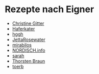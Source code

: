 Rezepte nach Eigner
=====================

* [Christine Gitter](Christine%20Gitter/index.md)
* [Haferkater](Haferkater/index.md)
* [hggh](hggh/index.md)
* [JettaRosewater](JettaRosewater/index.md)
* [mirabilos](mirabilos/index.md)
* [NORDISCH.info](NORDISCH.info/index.md)
* [sarah](sarah/index.md)
* [Thorsten Braun](Thorsten%20Braun/index.md)
* [toerb](toerb/index.md)
